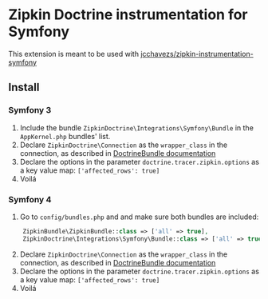 # Zipkin Doctrine instrumentation for Symfony

This extension is meant to be used with [jcchavezs/zipkin-instrumentation-symfony](https://github.com/jcchavezs/zipkin-instrumentation-symfony)

## Install

### Symfony 3

1. Include the bundle `ZipkinDoctrine\Integrations\Symfony\Bundle` in the `AppKernel.php` bundles' list.
2. Declare `ZipkinDoctrine\Connection` as the `wrapper_class` in the connection, as described in [DoctrineBundle documentation](https://symfony.com/doc/current/bundles/DoctrineBundle/configuration.html)
3. Declare the options in the parameter `doctrine.tracer.zipkin.options` as a key value map: `['affected_rows': true]`
4. Voilá

### Symfony 4

1. Go to `config/bundles.php` and and make sure both bundles are included:
```php
    ZipkinBundle\ZipkinBundle::class => ['all' => true],
    ZipkinDoctrine\Integrations\Symfony\Bundle::class => ['all' => true]
```
2. Declare `ZipkinDoctrine\Connection` as the `wrapper_class` in the connection, as described in [DoctrineBundle documentation](https://symfony.com/doc/current/bundles/DoctrineBundle/configuration.html)
3. Declare the options in the parameter `doctrine.tracer.zipkin.options` as a key value map: `['affected_rows': true]`
4. Voilá
